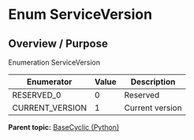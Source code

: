 # Enum ServiceVersion

## Overview / Purpose

Enumeration ServiceVersion

|Enumerator|Value|Description|
|----------|-----|-----------|
|RESERVED\_0|0|Reserved|
|CURRENT\_VERSION|1|Current version|

**Parent topic:** [BaseCyclic \(Python\)](../../summary_pages/BaseCyclic.md)

